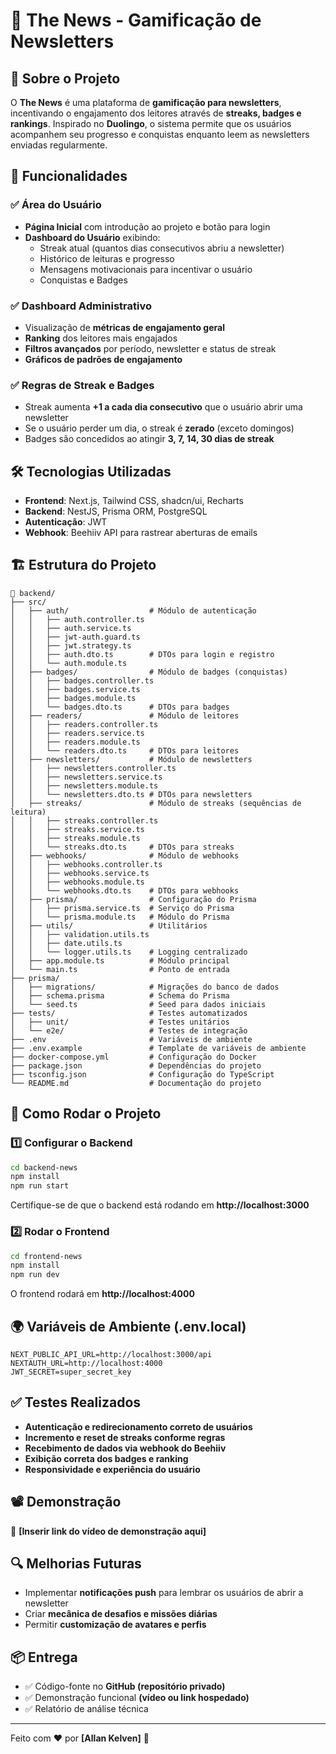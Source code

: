 # 📩 The News - Gamificação de Newsletters

## 🚀 Sobre o Projeto
O **The News** é uma plataforma de **gamificação para newsletters**, incentivando o engajamento dos leitores através de **streaks, badges e rankings**. Inspirado no **Duolingo**, o sistema permite que os usuários acompanhem seu progresso e conquistas enquanto leem as newsletters enviadas regularmente.

## 🎯 Funcionalidades
### ✅ **Área do Usuário**
- **Página Inicial** com introdução ao projeto e botão para login
- **Dashboard do Usuário** exibindo:
  - Streak atual (quantos dias consecutivos abriu a newsletter)
  - Histórico de leituras e progresso
  - Mensagens motivacionais para incentivar o usuário
  - Conquistas e Badges

### ✅ **Dashboard Administrativo**
- Visualização de **métricas de engajamento geral**
- **Ranking** dos leitores mais engajados
- **Filtros avançados** por período, newsletter e status de streak
- **Gráficos de padrões de engajamento**

### ✅ **Regras de Streak e Badges**
- Streak aumenta **+1 a cada dia consecutivo** que o usuário abrir uma newsletter
- Se o usuário perder um dia, o streak é **zerado** (exceto domingos)
- Badges são concedidos ao atingir **3, 7, 14, 30 dias de streak**

## 🛠 Tecnologias Utilizadas
- **Frontend**: Next.js, Tailwind CSS, shadcn/ui, Recharts
- **Backend**: NestJS, Prisma ORM, PostgreSQL
- **Autenticação**: JWT
- **Webhook**: Beehiiv API para rastrear aberturas de emails

## 🏗 Estrutura do Projeto
```
📂 backend/
├── src/
│   ├── auth/                  # Módulo de autenticação
│   │   ├── auth.controller.ts
│   │   ├── auth.service.ts
│   │   ├── jwt-auth.guard.ts
│   │   ├── jwt.strategy.ts
│   │   ├── auth.dto.ts        # DTOs para login e registro
│   │   └── auth.module.ts
│   ├── badges/                # Módulo de badges (conquistas)
│   │   ├── badges.controller.ts
│   │   ├── badges.service.ts
│   │   ├── badges.module.ts
│   │   └── badges.dto.ts      # DTOs para badges
│   ├── readers/               # Módulo de leitores
│   │   ├── readers.controller.ts
│   │   ├── readers.service.ts
│   │   ├── readers.module.ts
│   │   └── readers.dto.ts     # DTOs para leitores
│   ├── newsletters/           # Módulo de newsletters
│   │   ├── newsletters.controller.ts
│   │   ├── newsletters.service.ts
│   │   ├── newsletters.module.ts
│   │   └── newsletters.dto.ts # DTOs para newsletters
│   ├── streaks/               # Módulo de streaks (sequências de leitura)
│   │   ├── streaks.controller.ts
│   │   ├── streaks.service.ts
│   │   ├── streaks.module.ts
│   │   └── streaks.dto.ts     # DTOs para streaks
│   ├── webhooks/              # Módulo de webhooks
│   │   ├── webhooks.controller.ts
│   │   ├── webhooks.service.ts
│   │   ├── webhooks.module.ts
│   │   └── webhooks.dto.ts    # DTOs para webhooks
│   ├── prisma/                # Configuração do Prisma
│   │   ├── prisma.service.ts  # Serviço do Prisma
│   │   └── prisma.module.ts   # Módulo do Prisma
│   ├── utils/                 # Utilitários
│   │   ├── validation.utils.ts
│   │   ├── date.utils.ts
│   │   └── logger.utils.ts    # Logging centralizado
│   ├── app.module.ts          # Módulo principal
│   └── main.ts                # Ponto de entrada
├── prisma/
│   ├── migrations/            # Migrações do banco de dados
│   ├── schema.prisma          # Schema do Prisma
│   └── seed.ts                # Seed para dados iniciais
├── tests/                     # Testes automatizados
│   ├── unit/                  # Testes unitários
│   └── e2e/                   # Testes de integração
├── .env                       # Variáveis de ambiente
├── .env.example               # Template de variáveis de ambiente
├── docker-compose.yml         # Configuração do Docker
├── package.json               # Dependências do projeto
├── tsconfig.json              # Configuração do TypeScript
└── README.md                  # Documentação do projeto
```

## 🔧 Como Rodar o Projeto
### **1️⃣ Configurar o Backend**
```sh
cd backend-news
npm install
npm run start
```
Certifique-se de que o backend está rodando em **http://localhost:3000**

### **2️⃣ Rodar o Frontend**
```sh
cd frontend-news
npm install
npm run dev
```
O frontend rodará em **http://localhost:4000**

## 🌍 Variáveis de Ambiente (.env.local)
```env
NEXT_PUBLIC_API_URL=http://localhost:3000/api
NEXTAUTH_URL=http://localhost:4000
JWT_SECRET=super_secret_key
```

## ✅ Testes Realizados
- **Autenticação e redirecionamento correto de usuários**
- **Incremento e reset de streaks conforme regras**
- **Recebimento de dados via webhook do Beehiiv**
- **Exibição correta dos badges e ranking**
- **Responsividade e experiência do usuário**

## 📽 Demonstração
📌 **[Inserir link do vídeo de demonstração aqui]**

## 🔍 Melhorias Futuras
- Implementar **notificações push** para lembrar os usuários de abrir a newsletter
- Criar **mecânica de desafios e missões diárias**
- Permitir **customização de avatares e perfis**

## 📦 Entrega
- ✅ Código-fonte no **GitHub (repositório privado)**
- ✅ Demonstração funcional **(vídeo ou link hospedado)**
- ✅ Relatório de análise técnica

---
Feito com ❤️ por **[Allan Kelven]** 🚀

